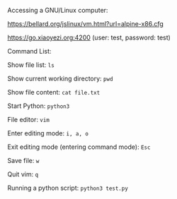 Accessing a GNU/Linux computer: 

https://bellard.org/jslinux/vm.html?url=alpine-x86.cfg 

https://go.xiaoyezi.org:4200 (user: test, password: test) 

 

Command List: 

Show file list: `ls `

Show current working directory: `pwd `

Show file content: `cat file.txt `

Start Python: `python3 `

File editor: `vim `

Enter editing mode: `i, a, o `

Exit editing mode (entering command mode): `Esc `

Save file: `w `

Quit vim: `q `

Running a python script: `python3 test.py `
